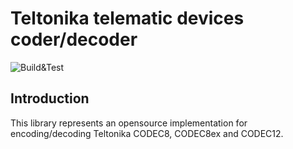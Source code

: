 # Teltonika telematic devices coder/decoder

![Build&Test](https://github.com/atdi/teltonika-codec/actions/workflows/main.yml/badge.svg)

## Introduction

This library represents an opensource implementation for encoding/decoding Teltonika CODEC8, CODEC8ex and CODEC12.
